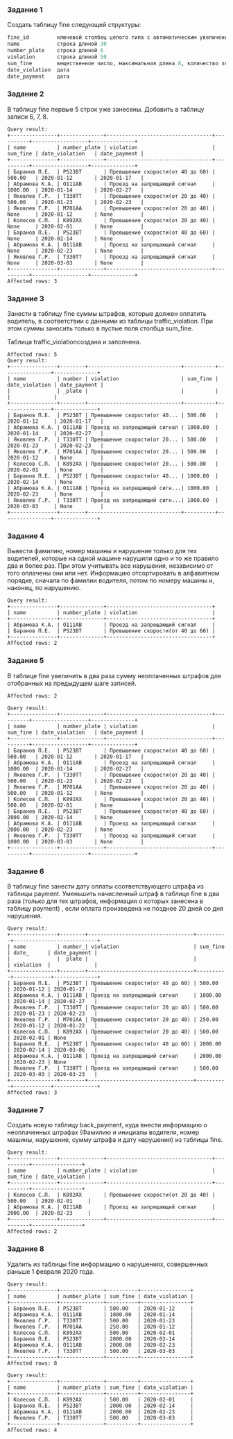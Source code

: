 ### Задание 1
Создать таблицу fine следующей структуры:
```sql
fine_id         ключевой столбец целого типа с автоматическим увеличением значения ключа на 1
name            строка длиной 30
number_plate    строка длиной 6
violation       строка длиной 50
sum_fine        вещественное число, максимальная длина 8, количество знаков после запятой 2
date_violation  дата
date_payment    дата
```

### Задание 2
В таблицу fine первые 5 строк уже занесены. Добавить в таблицу записи 6, 7, 8.
```
Query result:
+---------------+--------------+----------------------------------+----------+------------------+--------------+
| name          | number_plate | violation                        | sum_fine | date_violation   | date_payment |
+---------------+--------------+----------------------------------+----------+------------------+--------------+
| Баранов П.Е.  | Р523ВТ       | Превышение скорости(от 40 до 60) | 500.00   | 2020-01-12       | 2020-01-17   |
| Абрамова К.А. | О111АВ       | Проезд на запрещающий сигнал     | 1000.00  | 2020-01-14       | 2020-02-27   |
| Яковлев Г.Р.  | Т330ТТ       | Превышение скорости(от 20 до 40) | 500.00   | 2020-01-23       | 2020-02-23   |
| Яковлев Г.Р.  | М701АА       | Превышение скорости(от 20 до 40) | None     | 2020-01-12       | None         |
| Колесов С.П.  | К892АХ       | Превышение скорости(от 20 до 40) | None     | 2020-02-01       | None         |
| Баранов П.Е.  | Р523ВТ       | Превышение скорости(от 40 до 60) | None     | 2020-02-14       | None         |
| Абрамова К.А. | О111АВ       | Проезд на запрещающий сигнал     | None     | 2020-02-23       | None         |
| Яковлев Г.Р.  | Т330ТТ       | Проезд на запрещающий сигнал     | None     | 2020-03-03       | None         |
+---------------+--------------+----------------------------------+----------+------------------+--------------+
Affected rows: 3
```

### Задание 3
Занести в таблицу fine суммы штрафов, которые должен оплатить водитель, в соответствии с данными из таблицы traffic_violation. При этом суммы заносить только в пустые поля столбца  sum_fine.

Таблица traffic_violationсоздана и заполнена.
```
Affected rows: 5
Query result:
+---------------+--------+------------------------------+----------+----------------+--------------+
| name          | number | violation                    | sum_fine | date_violation | date_payment |
|               | _plate |                              |          |                |              |
+---------------+--------+------------------------------+----------+----------------+--------------+
| Баранов П.Е.  | Р523ВТ | Превышение скорости(от 40... | 500.00   | 2020-01-12     | 2020-01-17   |
| Абрамова К.А. | О111АВ | Проезд на запрещающий сигнал | 1000.00  | 2020-01-14     | 2020-02-27   |
| Яковлев Г.Р.  | Т330ТТ | Превышение скорости(от 20... | 500.00   | 2020-01-23     | 2020-02-23   |
| Яковлев Г.Р.  | М701АА | Превышение скорости(от 20... | 500.00   | 2020-01-12     | None         |
| Колесов С.П.  | К892АХ | Превышение скорости(от 20... | 500.00   | 2020-02-01     | None         |
| Баранов П.Е.  | Р523ВТ | Превышение скорости(от 40... | 1000.00  | 2020-02-14     | None         |
| Абрамова К.А. | О111АВ | Проезд на запрещающий сигн...| 1000.00  | 2020-02-23     | None         |
| Яковлев Г.Р.  | Т330ТТ | Проезд на запрещающий сигн...| 1000.00  | 2020-03-03     | None         |
+---------------+--------+------------------------------+----------+----------------+--------------+
```

### Задание 4
Вывести фамилию, номер машины и нарушение только для тех водителей, которые на одной машине нарушили одно и то же правило   два и более раз. При этом учитывать все нарушения, независимо от того оплачены они или нет. Информацию отсортировать в алфавитном порядке, сначала по фамилии водителя, потом по номеру машины и, наконец, по нарушению.
```
Query result:
+---------------+--------------+----------------------------------+
| name          | number_plate | violation                        |
+---------------+--------------+----------------------------------+
| Абрамова К.А. | О111АВ       | Проезд на запрещающий сигнал     |
| Баранов П.Е.  | Р523ВТ       | Превышение скорости(от 40 до 60) |
+---------------+--------------+----------------------------------+
Affected rows: 2
```

### Задание 5
В таблице fine увеличить в два раза сумму неоплаченных штрафов для отобранных на предыдущем шаге записей. 
```
Affected rows: 2

Query result:
+---------------+--------------+----------------------------------+----------+------------------+--------------+
| name          | number_plate | violation                        | sum_fine | date_violation   | date_payment |
+---------------+--------------+----------------------------------+----------+------------------+--------------+
| Баранов П.Е.  | Р523ВТ       | Превышение скорости(от 40 до 60) | 500.00   | 2020-01-12       | 2020-01-17   |
| Абрамова К.А. | О111АВ       | Проезд на запрещающий сигнал     | 1000.00  | 2020-01-14       | 2020-02-27   |
| Яковлев Г.Р.  | Т330ТТ       | Превышение скорости(от 20 до 40) | 500.00   | 2020-01-23       | 2020-02-23   |
| Яковлев Г.Р.  | М701АА       | Превышение скорости(от 20 до 40) | 500.00   | 2020-01-12       | None         |
| Колесов С.П.  | К892АХ       | Превышение скорости(от 20 до 40) | 500.00   | 2020-02-01       | None         |
| Баранов П.Е.  | Р523ВТ       | Превышение скорости(от 40 до 60) | 2000.00  | 2020-02-14       | None         |
| Абрамова К.А. | О111АВ       | Проезд на запрещающий сигнал     | 2000.00  | 2020-02-23       | None         |
| Яковлев Г.Р.  | Т330ТТ       | Проезд на запрещающий сигнал     | 1000.00  | 2020-03-03       | None         |
+---------------+--------------+----------------------------------+----------+------------------+--------------+
```

### Задание 6
В таблицу fine занести дату оплаты соответствующего штрафа из таблицы payment. Уменьшить начисленный штраф в таблице fine в два раза  (только для тех штрафов, информация о которых занесена в таблицу payment) , если оплата произведена не позднее 20 дней со дня нарушения.
```
Query result:
+---------------+--------+----------------------------------+----------+---------------------------+
| name          | number_| violation                        | sum_fine | date_      | date_payment |
|               |  plate |                                  |          | violation  |              |
+---------------+--------+----------------------------------+----------+------------+--------------+
| Баранов П.Е.  | Р523ВТ | Превышение скорости(от 40 до 60) | 500.00   | 2020-01-12 | 2020-01-17   |
| Абрамова К.А. | О111АВ | Проезд на запрещающий сигнал     | 1000.00  | 2020-01-14 | 2020-02-27   |
| Яковлев Г.Р.  | Т330ТТ | Превышение скорости(от 20 до 40) | 500.00   | 2020-01-23 | 2020-02-23   |
| Яковлев Г.Р.  | М701АА | Превышение скорости(от 20 до 40) | 250.00   | 2020-01-12 | 2020-01-22   |
| Колесов С.П.  | К892АХ | Превышение скорости(от 20 до 40) | 500.00   | 2020-02-01 | None         |
| Баранов П.Е.  | Р523ВТ | Превышение скорости(от 40 до 60) | 2000.00  | 2020-02-14 | 2020-03-06   |
| Абрамова К.А. | О111АВ | Проезд на запрещающий сигнал     | 2000.00  | 2020-02-23 | None         |
| Яковлев Г.Р.  | Т330ТТ | Проезд на запрещающий сигнал     | 500.00   | 2020-03-03 | 2020-03-23   |
+---------------+--------+----------------------------------+----------+------------+--------------+
Affected rows: 3
```

### Задание 7
Создать новую таблицу back_payment, куда внести информацию о неоплаченных штрафах (Фамилию и инициалы водителя, номер машины, нарушение, сумму штрафа  и  дату нарушения) из таблицы fine.
```
Query result:
+---------------+--------------+----------------------------------+----------+----------------+
| name          | number_plate | violation                        | sum_fine | date_violation |
+---------------+--------------+----------------------------------+----------+----------------+
| Колесов С.П.  | К892АХ       | Превышение скорости(от 20 до 40) | 500.00   | 2020-02-01     |
| Абрамова К.А. | О111АВ       | Проезд на запрещающий сигнал     | 2000.00  | 2020-02-23     |
+---------------+--------------+----------------------------------+----------+----------------+
Affected rows: 2
```

### Задание 8
Удалить из таблицы fine информацию о нарушениях, совершенных раньше 1 февраля 2020 года.
```
Query result:
+---------------+--------------+----------+----------------+
| name          | number_plate | sum_fine | date_violation |
+---------------+--------------+----------+----------------+
| Баранов П.Е.  | Р523ВТ       | 500.00   | 2020-01-12     |
| Абрамова К.А. | О111АВ       | 1000.00  | 2020-01-14     |
| Яковлев Г.Р.  | Т330ТТ       | 500.00   | 2020-01-23     |
| Яковлев Г.Р.  | М701АА       | 250.00   | 2020-01-12     |
| Колесов С.П.  | К892АХ       | 500.00   | 2020-02-01     |
| Баранов П.Е.  | Р523ВТ       | 2000.00  | 2020-02-14     |
| Абрамова К.А. | О111АВ       | 2000.00  | 2020-02-23     |
| Яковлев Г.Р.  | Т330ТТ       | 500.00   | 2020-03-03     |
+---------------+--------------+----------+----------------+
Affected rows: 8

Query result:
+---------------+--------------+----------+----------------+
| name          | number_plate | sum_fine | date_violation |
+---------------+--------------+----------+----------------+
| Колесов С.П.  | К892АХ       | 500.00   | 2020-02-01     |
| Баранов П.Е.  | Р523ВТ       | 2000.00  | 2020-02-14     |
| Абрамова К.А. | О111АВ       | 2000.00  | 2020-02-23     |
| Яковлев Г.Р.  | Т330ТТ       | 500.00   | 2020-03-03     |
+---------------+--------------+----------+----------------+
Affected rows: 4
```
